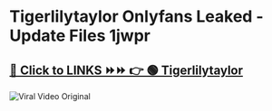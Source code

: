 
 # Tigerlilytaylor Onlyfans Leaked - Update Files 1jwpr

## <h2><a href="https://clipsfans.com/Tigerlilytaylor&ref=git">🔗 Click to LINKS ⏩⏩ 👉 🟢 Tigerlilytaylor </a></h2>

<a href="https://clipsfans.com/Tigerlilytaylor&ref=git" rel="nofollow" data-target="animated-image.originalLink"><img src="https://i.ibb.co.com/xMMVF88/686577567.gif" alt="Viral Video Original" style="max-width: 100%; display: inline-block;" data-target="animated-image.originalImage"></a>

